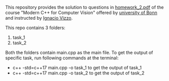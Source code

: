 This repository provides the solution to questions in [homework_2.pdf](https://www.ipb.uni-bonn.de/html/teaching/modern-cpp/homeworks/homework_2.pdf) of 
the course "Modern C++ for Computer Vision" offered by [university of Bonn](https://www.ipb.uni-bonn.de/) and instructed by 
[Ignacio Vizzo](https://github.com/nachovizzo).

This repo contains 3 folders:
1) task_1 
2) task_2

Both the folders contain main.cpp as the main file. To get the output of specific task, run following commands at the terminal:<br/>
* c++ -std=c++17 main.cpp -o task_1 to get the output of task_1
* c++ -std=c++17 main.cpp -o task_2 to get the output of task_2
